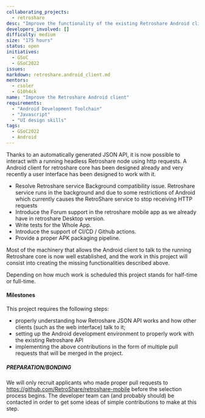 ```yaml
---
collaborating_projects:
  - retroshare
desc: "Improve the functionality of the existing Retroshare Android client"
developers_involved: []
difficulty: medium
size: "175 hours"
status: open
initiatives:
  - GSoC
  - GSoC2022
issues:
markdown: retroshare.android_client.md
mentors:
  - csoler
  - G10h4ck
name: "Improve the Retroshare Android client"
requirements:
  - "Android Development Toolchain"
  - "Javascript"
  - "UI design skills"
tags:
  - GSoC2022
  - Android
---
```


Thanks to an automatically generated JSON API, it is now possible to interact with a running headless
Retroshare node using http requests. A Android client for retroshare core has been designed already and
very recently a user interface has been designed to work with it.

* Resolve Retroshare service Background compatibility issue. Retroshare service runs in the background and due to some restrictions of Android which currently causes the RetroShare service to stop receiving HTTP requests
* Introduce the Forum support in the retroshare mobile app as we already have in retroshare Desktop version.
* Write tests for the Whole App.
* Introduce the support of  CI/CD / Github actions.
* Provide a proper APK packaging pipeline.

Most of the machinery that allows the Android client to talk to the running Retroshare core is now 
well established, and the work in this project will consist into creating the missing functionalities
described above.

Depending on how much work is scheduled this project stands for half-time or full-time.

#### Milestones

This project requires the following steps:
* properly understanding how Retroshare JSON API works and how other clients (such as the web interface) talk to it;
* setting up the Android development environment to properly work with the existing Retroshare API
* implementing the above contributions in the form of multiple pull requests that will be merged in the project.

##### PREPARATION/BONDING

We will only recruit applicants who made proper pull requests to https://github.com/RetroShare/retroshare-mobile
before the 
selection process begins. The developer team can (and probably should) be contacted in order to get some ideas of simple contributions
to make at this step.

